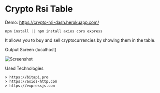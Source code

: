 # Crypto Rsi Table

Demo: https://crypto-rsi-dash.herokuapp.com/

```shell
npm install || npm install axios cors express
```

It allows you to buy and sell cryptocurrencies by showing them in the table.

Output Screen (localhost)

![Screenshot](https://i.imgur.com/rya5BEM.png)


Used Technologies
```
> https://bitapi.pro
> https://axios-http.com
> https://expressjs.com
```
